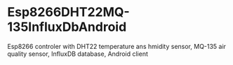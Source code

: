 # Esp8266DHT22MQ-135InfluxDbAndroid
 Esp8266 controler with DHT22 temperature ans hmidity sensor, MQ-135 air quality sensor, InfluxDB database, Android client
